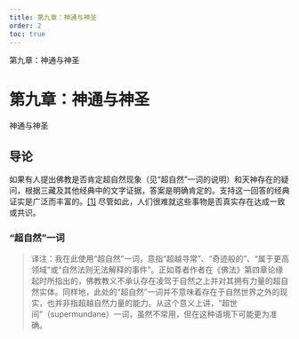 ```yaml
---
title: 第九章：神通与神圣
order: 2
toc: true
---
```

第九章：神通与神圣

# 第九章：神通与神圣

神通与神圣

## 导论

如果有人提出佛教是否肯定超自然现象（见“超自然”一词的说明）和天神存在的疑问，根据三藏及其他经典中的文字证据，答案是明确肯定的。支持这一回答的经典证实是广泛而丰富的。[\[1\]](#fn-fn1) 尽管如此，人们很难就这些事物是否真实存在达成一致或共识。

### “超自然”一词

> 译注：我在此使用“超自然”一词，意指“超越寻常”、“奇迹般的”、“属于更高领域”或“自然法则无法解释的事件”。正如尊者作者在《佛法》第四章论缘起时所指出的，佛教教义不承认存在凌驾于自然之上并对其拥有力量的超自然实体。同样地，此处的“超自然”一词并不意味着存在于自然世界之外的现实，也并非指超越自然力量的能力。从这个意义上讲，“超世间”（supermundane）一词，虽然不常用，但在这种语境下可能更为准确。

&nbsp;